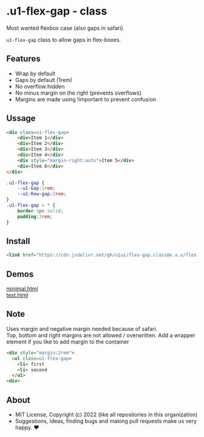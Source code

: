 # .u1-flex-gap - class
Most wanted flexbox case (also gaps in safari)

`u1-flex-gap` class to allow gaps in flex-boxes.

## Features

- Wrap by default
- Gaps by default (1rem)
- No overflow:hidden
- No minus margin on the right (prevents overflows)
- Margins are made using !important to prevent confusion

## Ussage

```html
<div class=u1-flex-gap>
    <div>Item 1</div>
    <div>Item 2</div>
    <div>Item 3</div>
    <div>Item 4</div>
    <div style="margin-right:auto">Item 5</div>
    <div>Item 6</div>
</div>
```

```css
.u1-flex-gap {
    --u1-Gap:1rem;
    --u1-Row-gap:2rem;
}
.u1-flex-gap > * {
    border:1px solid;
    padding:2rem;
}
```

## Install

```html
<link href="https://cdn.jsdelivr.net/gh/u1ui/flex-gap.class@x.x.x/flex-gap.min.css" rel=stylesheet>
```

## Demos

[minimal.html](http://gcdn.li/u1ui/flex-gap.class@main/tests/minimal.html)  
[test.html](http://gcdn.li/u1ui/flex-gap.class@main/tests/test.html)  

## Note

Uses margin and negative margin needed because of safari.  
Top, bottom and right margins are not allowed / overwritten.
Add a wrapper element if you like to add margin to the container

```html
<div style="margin:2rem">
  <ul class=u1-flex-gap>
    <li> first
    <li> second  
  </u1>
<div>
```

## About

- MIT License, Copyright (c) 2022 <u1> (like all repositories in this organization) <br>
- Suggestions, ideas, finding bugs and making pull requests make us very happy. ♥

